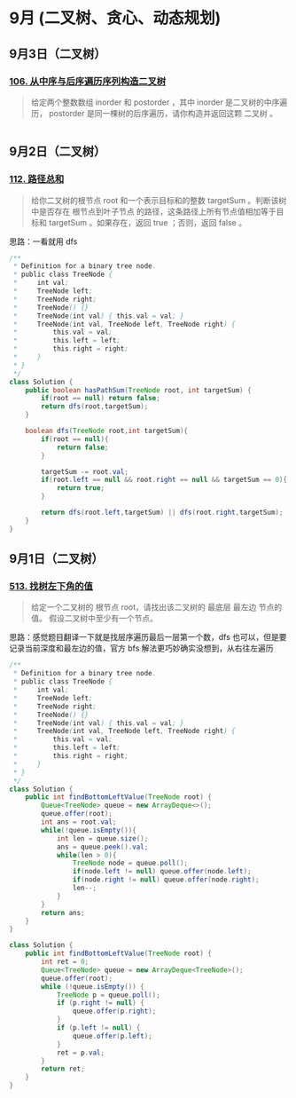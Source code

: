 # 9月 (二叉树、贪心、动态规划)
## 9月3日（二叉树）
### [106. 从中序与后序遍历序列构造二叉树](https://leetcode.cn/problems/construct-binary-tree-from-inorder-and-postorder-traversal/description/)
>给定两个整数数组 inorder 和 postorder ，其中 inorder 是二叉树的中序遍历， postorder 是同一棵树的后序遍历，请你构造并返回这颗 二叉树 。

```java

```
## 9月2日（二叉树）
### [112. 路径总和](https://leetcode.cn/problems/path-sum/description/)
>给你二叉树的根节点 root 和一个表示目标和的整数 targetSum 。判断该树中是否存在 根节点到叶子节点 的路径，这条路径上所有节点值相加等于目标和 targetSum 。如果存在，返回 true ；否则，返回 false 。

思路：一看就用 dfs
```java
/**
 * Definition for a binary tree node.
 * public class TreeNode {
 *     int val;
 *     TreeNode left;
 *     TreeNode right;
 *     TreeNode() {}
 *     TreeNode(int val) { this.val = val; }
 *     TreeNode(int val, TreeNode left, TreeNode right) {
 *         this.val = val;
 *         this.left = left;
 *         this.right = right;
 *     }
 * }
 */
class Solution {
    public boolean hasPathSum(TreeNode root, int targetSum) {
        if(root == null) return false;
        return dfs(root,targetSum);
    }

    boolean dfs(TreeNode root,int targetSum){
        if(root == null){
            return false;
        }

        targetSum -= root.val;
        if(root.left == null && root.right == null && targetSum == 0){
            return true;
        }

        return dfs(root.left,targetSum) || dfs(root.right,targetSum);
    }
}
```
## 9月1日（二叉树）
### [513. 找树左下角的值](https://leetcode.cn/problems/find-bottom-left-tree-value/description/)
>给定一个二叉树的 根节点 root，请找出该二叉树的 最底层 最左边 节点的值。
假设二叉树中至少有一个节点。

思路：感觉题目翻译一下就是找层序遍历最后一层第一个数，dfs 也可以，但是要记录当前深度和最左边的值，官方 bfs 解法更巧妙确实没想到，从右往左遍历
````java
/**
 * Definition for a binary tree node.
 * public class TreeNode {
 *     int val;
 *     TreeNode left;
 *     TreeNode right;
 *     TreeNode() {}
 *     TreeNode(int val) { this.val = val; }
 *     TreeNode(int val, TreeNode left, TreeNode right) {
 *         this.val = val;
 *         this.left = left;
 *         this.right = right;
 *     }
 * }
 */
class Solution {
    public int findBottomLeftValue(TreeNode root) {
        Queue<TreeNode> queue = new ArrayDeque<>();
        queue.offer(root);
        int ans = root.val;
        while(!queue.isEmpty()){
            int len = queue.size();
            ans = queue.peek().val;
            while(len > 0){
                TreeNode node = queue.poll();
                if(node.left != null) queue.offer(node.left);
                if(node.right != null) queue.offer(node.right);
                len--;
            }
        }
        return ans;
    }
}
````

````java
class Solution {
    public int findBottomLeftValue(TreeNode root) {
        int ret = 0;
        Queue<TreeNode> queue = new ArrayDeque<TreeNode>();
        queue.offer(root);
        while (!queue.isEmpty()) {
            TreeNode p = queue.poll();
            if (p.right != null) {
                queue.offer(p.right);
            }
            if (p.left != null) {
                queue.offer(p.left);
            }
            ret = p.val;
        }
        return ret;
    }
}
````